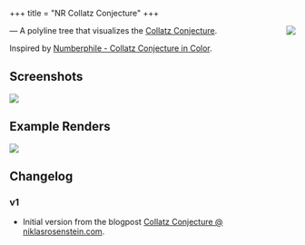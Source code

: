 +++
title = "NR Collatz Conjecture"
+++

<img align="right" src="https://img.shields.io/badge/Houdini-Indie-orange.svg">

&mdash; A polyline tree that visualizes the [Collatz Conjecture][1].

[1]: https://en.wikipedia.org/wiki/Collatz_conjecture
[2]: https://www.youtube.com/watch?v=LqKpkdRRLZw
[3]: https://www.niklasrosenstein.com/post/2017-04-25-collatz-conjecture/

Inspired by [Numberphile - Collatz Conjecture in Color][2].

## Screenshots

![](https://i.imgur.com/byfExVH.png)

## Example Renders

![](https://www.niklasrosenstein.com/post/2017-04-25-collatz-conjecture/renders-01.jpg)

## Changelog

### v1

* Initial version from the blogpost [Collatz Conjecture @ niklasrosenstein.com][3].
